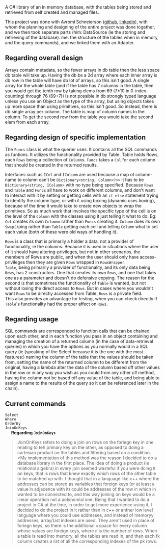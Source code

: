 A C# library of an in memory database, with the tables being stored and retrieved from self created and managed files.
<br>

This project was done with Avromi Schneierson ([github](https://github.com/avrohom-schneierson), [linkedin](https://www.linkedin.com/in/avrohomschneierson)), with whom the planning and designing of the entire project was done together, and we then took separate parts (him: DataSource (ie the storing and retrieving of the database). me: the structure of the tables when in memory, and the query commands), and we linked them with an Adapter.

Regarding overall design
------------------------
Arrays contain metadata, so the fewer arrays in db table then the less space db table will take up.
Having the db be a 2d array where each inner array is db row in the table will have db lot of arrays, so this isn't good.
A single array for the whole table (and if the table has 7 columns in the table, then you would get the tenth row by taking elems from 69 (7*10 in 0-index-counting) through 76 (69+7)) is not possible in db strongly typed language unless you use an Object as the type of the array, but using objects takes up more space than using primitives, so this isn't good.
So instead, there is db single array per column. The table is map of column names to the column. To get the second row from the table you would take the second elem from each array.


Regarding design of specific implementation
-------------------------------------------
The ```Funcs``` class is what the querier uses. It contains all the SQL commands as funtions. It utilizes the functionality provided by Table. Table holds Rows, each ```Rows``` being a collection of ```Column```s.
```Funcs``` takes a ```Col``` for each column that should be created in the returned results.

Interfaces such as ```ICol``` and ```IColumn``` are used because a map of column-name to column can't be
```Dictionary<string, Column<?>>```
it has to be
```Dictionary<string, IColumn>```
with no type being specified.
Because ```Rows``` and ```Table``` and ```Funcs``` all have to work on different columns, and don't want to interact with it by setting or getting cells with an ```if-else``` statement trying to identify the column type, or with it using boxing (dynamic uses boxing), because of the time it would take to create new objects to wrap the primitives. So as much work that involves the specific type of the cell is on the level of the ```Column``` with the classes using it just telling it what to do. Eg: ```Col``` creates its own ```Columnn``` rather than ```Funcs``` creating it. ```Column``` does its own ```Swap()```ping rather than ```Table``` getting each cell and telling ```Column``` what to set each value (both of these were old ways of handling it).

```Rows``` is a class that is primarily a holder a data, not a provider of functionality, ie the columns. Because it is used in situations where the user of it should have altering-privileges, but not in other scenarios, the members of Rows are public, and when the user should only have access-privileges then they are given ```Rows``` wrapped in ```RowsWrapper```.<br>
```Table```, being primarily a provider of functionality, and its only data being ```Rows```, has 2 constructors. One that creates its own ```Rows```, and one that takes one as a parameter and doesn't do defensive copying. The reason for the second is that sometimes the functionality of ```Table``` is wanted, but not without losing the direct access to ```Rows```. But in cases where you wouldn't want ```Rows``` to be directly accessed from Table, ```Rows``` is a private field.<br>
This also provides an advantage for testing, when you can check directly if ```Table```'s functionality had the proper affect on ```Rows```.

Regarding usage
---------------
SQL commands are corresponded to function calls that can be chained upon each other, and in each function you pass in an object containing and managing the creation of a returned column (in the case of data-retrieval queries) in which you have the options as you normally would in a SQL query (ie (speaking of the Select because it is the one with the most features:) naming the column of the table that the values should be taken from, setting the name of the returned column to be different from the original, having a lambda alter the data of the column based off other values in the row or in any way you wish as you could from any other c# method, having the column not be based off any value of the table, and being able to assign a name to the results of the query so it can be referenced later in the chain).

Current commands
----------------
```Select``` <br>
```Where``` <br>
```OrderBy``` <br>
```JoinOnKeys``` <br>
&nbsp;&nbsp;&nbsp;&nbsp;&nbsp;<b>Regarding ```JoinOnKeys```</b><br>
>JoinOnKeys refers to doing a join on rows on the foriegn key in one relating to teh primary key on the other, as opposed to doing a cartesian product on the tables and filtering based on a condition. >My implementation of this method was the reason I decided to do a database library in the first place. The idea of doing a product (ie relational algebra) in every join seemed wasteful if you were doing it on keys, that is rows that knew exactly which rows of the other table to be matched up with. I thought that in a language like c++ where the addresses can be stored as variables that foreign keys (or at least a value in adjacence with it) could be addresses of the row in which in wanted to be connected to, and this way joining on keys would be a linear operation not a polynomial one. Being that I wanted to do a project in C# at the time, in order to get more experience using it, I decided to do the project in it rather than in c++ or anther low level language where you could use addresses, and instead of memoryy addresses, array/List indexes are used. They aren't used in place of foriegn keys, so there is the additional ```n``` space for every column whose values are foreign keys, where ```n``` is the number of rows. When a table is read into memory, all the tables are read in, and then each fk column creates a list of all the corresponding indexes of the pk rows.
